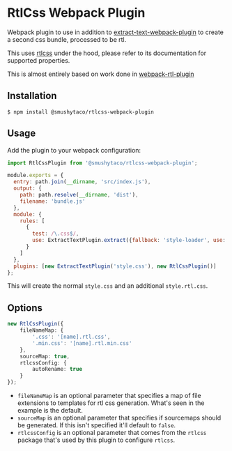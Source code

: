 # RtlCss Webpack Plugin

Webpack plugin to use in addition to [extract-text-webpack-plugin](https://github.com/webpack/extract-text-webpack-plugin) to create a second css bundle, processed to be rtl.

This uses [rtlcss](https://github.com/MohammadYounes/rtlcss) under the hood, please refer to its documentation for supported properties.

This is almost entirely based on work done in [webpack-rtl-plugin](https://github.com/romainberger/webpack-rtl-plugin)

## Installation

```shell
$ npm install @smushytaco/rtlcss-webpack-plugin
```

## Usage

Add the plugin to your webpack configuration:

```js
import RtlCssPlugin from '@smushytaco/rtlcss-webpack-plugin';

module.exports = {
  entry: path.join(__dirname, 'src/index.js'),
  output: {
    path: path.resolve(__dirname, 'dist'),
    filename: 'bundle.js'
  },
  module: {
    rules: [
      {
        test: /\.css$/,
        use: ExtractTextPlugin.extract({fallback: 'style-loader', use: 'css-loader'})
      }
    ]
  },
  plugins: [new ExtractTextPlugin('style.css'), new RtlCssPlugin()]
};
```

This will create the normal `style.css` and an additional `style.rtl.css`.

## Options

```ts
new RtlCssPlugin({
    fileNameMap: {
        '.css': '[name].rtl.css',
        '.min.css': '[name].rtl.min.css'
    },
    sourceMap: true,
    rtlcssConfig: {
        autoRename: true
    }
});
```

* `fileNameMap` is an optional parameter that specifies a map of file extensions to templates for rtl css generation. What's seen in the example is the default.
* `sourceMap` is an optional parameter that specifies if sourcemaps should be generated. If this isn't specified it'll default to `false`.
* `rtlcssConfig` is an optional parameter that comes from the `rtlcss` package that's used by this plugin to configure `rtlcss`.
